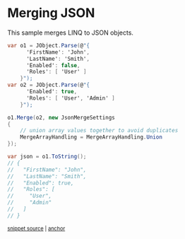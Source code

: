# Merging JSON

This sample merges LINQ to JSON objects.

<!-- snippet: MergeJson -->
<a id='snippet-mergejson'></a>
```cs
var o1 = JObject.Parse(@"{
      'FirstName': 'John',
      'LastName': 'Smith',
      'Enabled': false,
      'Roles': [ 'User' ]
    }");
var o2 = JObject.Parse(@"{
      'Enabled': true,
      'Roles': [ 'User', 'Admin' ]
    }");

o1.Merge(o2, new JsonMergeSettings
{
    // union array values together to avoid duplicates
    MergeArrayHandling = MergeArrayHandling.Union
});

var json = o1.ToString();
// {
//   "FirstName": "John",
//   "LastName": "Smith",
//   "Enabled": true,
//   "Roles": [
//     "User",
//     "Admin"
//   ]
// }
```
<sup><a href='/src/Tests/Documentation/Samples/Linq/MergeJson.cs#L33-L61' title='Snippet source file'>snippet source</a> | <a href='#snippet-mergejson' title='Start of snippet'>anchor</a></sup>
<!-- endSnippet -->
